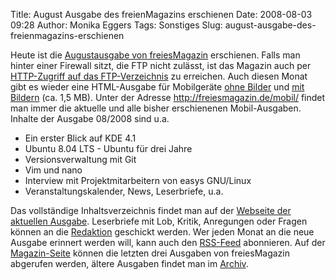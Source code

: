 Title: August Ausgabe des freienMagazins erschienen
Date: 2008-08-03 09:28
Author: Monika Eggers
Tags: Sonstiges
Slug: august-ausgabe-des-freienmagazins-erschienen

Heute ist die [Augustausgabe von
freiesMagazin](ftp://ftp.freiesmagazin.de/2008/freiesMagazin-2008-08.pdf)
erschienen. Falls man hinter einer Firewall sitzt, die FTP nicht
zulässt, ist das Magazin auch per [HTTP-Zugriff auf das
FTP-Verzeichnis](http://www.freiesmagazin.de/ftp/2008/freiesMagazin-2008-08.pdf)
zu erreichen. Auch diesen Monat gibt es wieder eine HTML-Ausgabe für
Mobilgeräte [ohne
Bilder](http://freiesmagazin.de/mobil/freiesMagazin-2008-08.html) und
[mit
Bildern](http://freiesmagazin.de/mobil/freiesMagazin-2008-08-bilder.html)
(ca. 1,5 MB). Unter der Adresse <http://freiesmagazin.de/mobil/> findet
man immer die aktuelle und alle bisher erschienenen Mobil-Ausgaben.
Inhalte der Ausgabe 08/2008 sind u.a.


-   Ein erster Blick auf KDE 4.1
-   Ubuntu 8.04 LTS - Ubuntu für drei Jahre
-   Versionsverwaltung mit Git
-   Vim und nano
-   Interview mit Projektmitarbeitern von easys GNU/Linux
-   Veranstaltungskalender, News, Leserbriefe, u.a.


<!--break--><!--break-->

Das vollständige Inhaltsverzeichnis findet man auf der [Webseite der
aktuellen Ausgabe](http://www.freiesmagazin.de/freiesMagazin-2008-08).
Leserbriefe mit Lob, Kritik, Anregungen oder Fragen können an die
[Redaktion](http://www.freiesmagazin.de/kontakt) geschickt werden. Wer
jeden Monat an die neue Ausgabe erinnert werden will, kann auch den
[RSS-Feed](http://www.freiesmagazin.de/rss.xml) abonnieren. Auf der
[Magazin-Seite](http://www.freiesmagazin.de/magazin) können die letzten
drei Ausgaben von freiesMagazin abgerufen werden, ältere Ausgaben findet
man im [Archiv](http://www.freiesmagazin.de/archiv).



